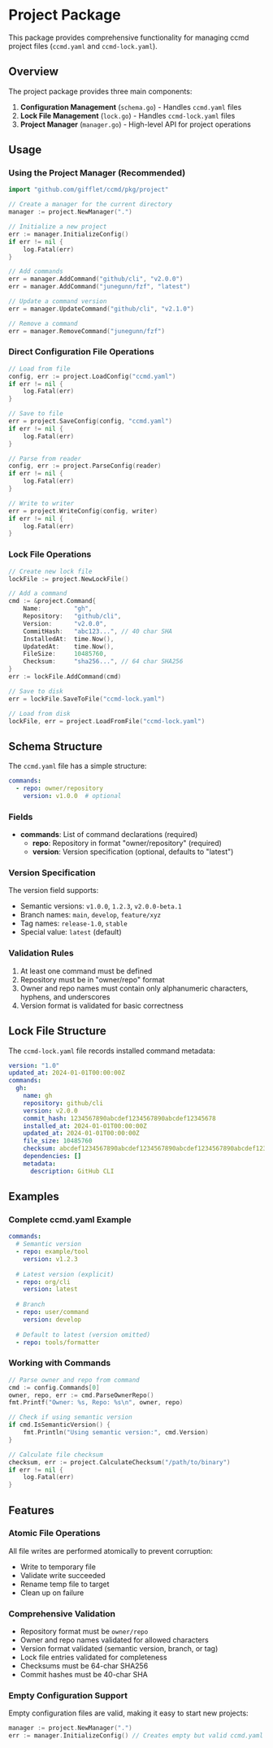 # Project Package

This package provides comprehensive functionality for managing ccmd project files (`ccmd.yaml` and `ccmd-lock.yaml`).

## Overview

The project package provides three main components:

1. **Configuration Management** (`schema.go`) - Handles `ccmd.yaml` files
2. **Lock File Management** (`lock.go`) - Handles `ccmd-lock.yaml` files  
3. **Project Manager** (`manager.go`) - High-level API for project operations

## Usage

### Using the Project Manager (Recommended)

```go
import "github.com/gifflet/ccmd/pkg/project"

// Create a manager for the current directory
manager := project.NewManager(".")

// Initialize a new project
err := manager.InitializeConfig()
if err != nil {
    log.Fatal(err)
}

// Add commands
err = manager.AddCommand("github/cli", "v2.0.0")
err = manager.AddCommand("junegunn/fzf", "latest")

// Update a command version
err = manager.UpdateCommand("github/cli", "v2.1.0")

// Remove a command
err = manager.RemoveCommand("junegunn/fzf")
```

### Direct Configuration File Operations

```go
// Load from file
config, err := project.LoadConfig("ccmd.yaml")
if err != nil {
    log.Fatal(err)
}

// Save to file
err = project.SaveConfig(config, "ccmd.yaml")
if err != nil {
    log.Fatal(err)
}

// Parse from reader
config, err := project.ParseConfig(reader)
if err != nil {
    log.Fatal(err)
}

// Write to writer
err = project.WriteConfig(config, writer)
if err != nil {
    log.Fatal(err)
}
```

### Lock File Operations

```go
// Create new lock file
lockFile := project.NewLockFile()

// Add a command
cmd := &project.Command{
    Name:         "gh",
    Repository:   "github/cli",  
    Version:      "v2.0.0",
    CommitHash:   "abc123...", // 40 char SHA
    InstalledAt:  time.Now(),
    UpdatedAt:    time.Now(),
    FileSize:     10485760,
    Checksum:     "sha256...", // 64 char SHA256
}
err := lockFile.AddCommand(cmd)

// Save to disk
err = lockFile.SaveToFile("ccmd-lock.yaml")

// Load from disk
lockFile, err = project.LoadFromFile("ccmd-lock.yaml")
```

## Schema Structure

The `ccmd.yaml` file has a simple structure:

```yaml
commands:
  - repo: owner/repository
    version: v1.0.0  # optional
```

### Fields

- **commands**: List of command declarations (required)
  - **repo**: Repository in format "owner/repository" (required)
  - **version**: Version specification (optional, defaults to "latest")

### Version Specification

The version field supports:
- Semantic versions: `v1.0.0`, `1.2.3`, `v2.0.0-beta.1`
- Branch names: `main`, `develop`, `feature/xyz`
- Tag names: `release-1.0`, `stable`
- Special value: `latest` (default)

### Validation Rules

1. At least one command must be defined
2. Repository must be in "owner/repo" format
3. Owner and repo names must contain only alphanumeric characters, hyphens, and underscores
4. Version format is validated for basic correctness

## Lock File Structure

The `ccmd-lock.yaml` file records installed command metadata:

```yaml
version: "1.0"
updated_at: 2024-01-01T00:00:00Z
commands:
  gh:
    name: gh
    repository: github/cli
    version: v2.0.0
    commit_hash: 1234567890abcdef1234567890abcdef12345678
    installed_at: 2024-01-01T00:00:00Z
    updated_at: 2024-01-01T00:00:00Z
    file_size: 10485760
    checksum: abcdef1234567890abcdef1234567890abcdef1234567890abcdef1234567890
    dependencies: []
    metadata:
      description: GitHub CLI
```

## Examples

### Complete ccmd.yaml Example

```yaml
commands:
  # Semantic version
  - repo: example/tool
    version: v1.2.3
  
  # Latest version (explicit)
  - repo: org/cli
    version: latest
  
  # Branch
  - repo: user/command
    version: develop
  
  # Default to latest (version omitted)
  - repo: tools/formatter
```

### Working with Commands

```go
// Parse owner and repo from command
cmd := config.Commands[0]
owner, repo, err := cmd.ParseOwnerRepo()
fmt.Printf("Owner: %s, Repo: %s\n", owner, repo)

// Check if using semantic version
if cmd.IsSemanticVersion() {
    fmt.Println("Using semantic version:", cmd.Version)
}

// Calculate file checksum
checksum, err := project.CalculateChecksum("/path/to/binary")
if err != nil {
    log.Fatal(err)
}
```

## Features

### Atomic File Operations

All file writes are performed atomically to prevent corruption:
- Write to temporary file
- Validate write succeeded  
- Rename temp file to target
- Clean up on failure

### Comprehensive Validation

- Repository format must be `owner/repo`
- Owner and repo names validated for allowed characters
- Version format validated (semantic version, branch, or tag)
- Lock file entries validated for completeness
- Checksums must be 64-char SHA256
- Commit hashes must be 40-char SHA

### Empty Configuration Support

Empty configuration files are valid, making it easy to start new projects:

```go
manager := project.NewManager(".")
err := manager.InitializeConfig() // Creates empty but valid ccmd.yaml
```